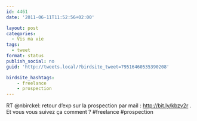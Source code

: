 ```yaml
---
id: 4461
date: '2011-06-11T11:52:56+02:00'

layout: post
categories:
  - Vis ma vie
tags:
  - tweet
format: status
publish_social: no
guid: 'http://tweets.local/?birdsite_tweet=79516460535390208'

birdsite_hashtags:
    - freelance
    - prospection
---
```


RT @nbirckel: retour d’exp sur la prospection par mail : http://bit.ly/kbzv2r . Et vous vous suivez ça comment ? #freelance #prospection